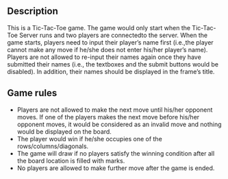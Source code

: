 ## Description
This is a Tic-Tac-Toe game. The game would only start when the Tic-Tac-Toe Server runs and two players are connectedto the server. When the game starts, players need to
input their player’s name first (i.e.,the player cannot make any move if he/she does not enter his/her player’s name). Players are not allowed to re-input their names
again once they have submitted their names (i.e., the textboxes and the submit buttons would be disabled). In addition, their names should be displayed in the frame’s
title.

## Game rules
- Players are not allowed to make the next move until his/her opponent moves. If one of the players makes the next move before his/her opponent moves, it would be
  considered as an invalid move and nothing would be displayed on the board.
- The player would win if he/she occupies one of the rows/columns/diagonals.
- The game will draw if no players satisfy the winning condition after all the board location is filled with marks.
- No players are allowed to make further move after the game is ended.
